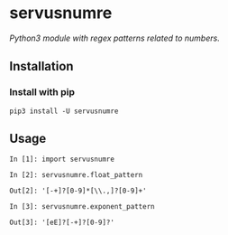 # servusnumre
*Python3 module with regex patterns related to numbers.*

## Installation
### Install with pip
```
pip3 install -U servusnumre
```

## Usage
```
In [1]: import servusnumre

In [2]: servusnumre.float_pattern

Out[2]: '[-+]?[0-9]*[\\.,]?[0-9]+'

In [3]: servusnumre.exponent_pattern

Out[3]: '[eE]?[-+]?[0-9]?'
```
